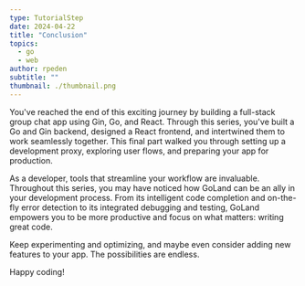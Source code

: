 ```yaml
---
type: TutorialStep
date: 2024-04-22
title: "Conclusion"
topics:
  - go
  - web
author: rpeden
subtitle: ""
thumbnail: ./thumbnail.png
---
```


You've reached the end of this exciting journey by building a full-stack group chat app using Gin, Go, and React. Through this series, you've built a Go and Gin backend, designed a React frontend, and intertwined them to work seamlessly together. This final part walked you through setting up a development proxy, exploring user flows, and preparing your app for production.

As a developer, tools that streamline your workflow are invaluable. Throughout this series, you may have noticed how GoLand can be an ally in your development process. From its intelligent code completion and on-the-fly error detection to its integrated debugging and testing, GoLand empowers you to be more productive and focus on what matters: writing great code.

Keep experimenting and optimizing, and maybe even consider adding new features to your app. The possibilities are endless.

Happy coding!
